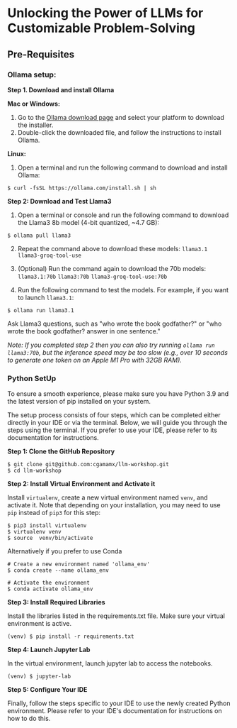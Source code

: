 # Unlocking the Power of LLMs for Customizable Problem-Solving

## Pre-Requisites

### Ollama setup: 

**Step 1. Download and install Ollama**

**Mac or Windows:**
1. Go to the [Ollama download page](https://ollama.com/download) and select your platform to download the installer.
2. Double-click the downloaded file, and follow the instructions to install Ollama.

**Linux:**

1. Open a terminal and run the following command to download and install Ollama:

```
$ curl -fsSL https://ollama.com/install.sh | sh
```

**Step 2: Download and Test Llama3**

1. Open a terminal or console and run the following command to download the Llama3 8b model (4-bit quantized, ~4.7 GB):

```
$ ollama pull llama3
```

2. Repeat the command above to download these models: `llama3.1` `llama3-groq-tool-use`
   
3. (Optional) Run the command again to download the 70b models: `llama3.1:70b` `llama3:70b` `llama3-groq-tool-use:70b`

4. Run the following command to test the models. For example, if you want to launch `llama3.1`:

```
$ ollama run llama3.1
```

Ask Llama3 questions, such as "who wrote the book godfather?" or "who wrote the book godfather? answer in one sentence."

*Note: If you completed step 2 then you can also try running `ollama run llama3:70b`, but the inference speed may be too slow (e.g., over 10 seconds to generate one token on an Apple M1 Pro with 32GB RAM).*

### Python SetUp

To ensure a smooth experience, please make sure you have Python 3.9 and the latest version of pip installed on your system.

The setup process consists of four steps, which can be completed either directly in your IDE or via the terminal. Below, we will guide you through the steps using the terminal. If you prefer to use your IDE, please refer to its documentation for instructions.


**Step 1: Clone the GitHub Repository**

```{SSH}
$ git clone git@github.com:cgamamx/llm-workshop.git
$ cd llm-workshop
```

**Step 2: Install Virtual Environment and Activate it**
   
Install `virtualenv`, create a new virtual environment named `venv`, and activate it. Note that depending on your installation, you may need to use `pip` instead of `pip3` for this step:


```{SSH}
$ pip3 install virtualenv
$ virtualenv venv
$ source  venv/bin/activate
```

Alternatively if you prefer to use Conda
```
# Create a new environment named 'ollama_env'
$ conda create --name ollama_env

# Activate the environment
$ conda activate ollama_env
```

**Step 3: Install Required Libraries**

Install the libraries listed in the requirements.txt file. Make sure your virtual environment is active.


```{SSH}
(venv) $ pip install -r requirements.txt
```

**Step 4: Launch Jupyter Lab**

In the virtual environment, launch jupyter lab to access the notebooks. 

```{SSH}
(venv) $ jupyter-lab
```

**Step 5: Configure Your IDE** 

Finally, follow the steps specific to your IDE to use the newly created Python environment. Please refer to your IDE's documentation for instructions on how to do this.
